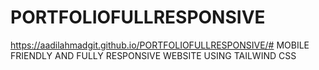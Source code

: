 # PORTFOLIOFULLRESPONSIVE
https://aadilahmadgit.github.io/PORTFOLIOFULLRESPONSIVE/#
MOBILE FRIENDLY AND FULLY RESPONSIVE WEBSITE USING TAILWIND CSS
